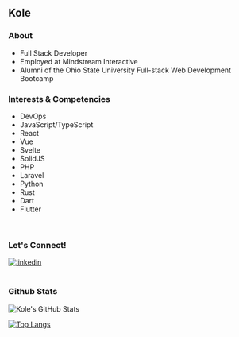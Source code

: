 ## Kole
### About
- Full Stack Developer  
- Employed at Mindstream Interactive
- Alumni of the Ohio State University Full-stack Web Development Bootcamp

### Interests & Competencies
- DevOps
- JavaScript/TypeScript
- React
- Vue
- Svelte
- SolidJS
- PHP
- Laravel
- Python
- Rust
- Dart
- Flutter

<br />

### Let's Connect!
<a href='https://www.linkedin.com/in/jkole822/'>
  <img alt='linkedin' src="https://img.shields.io/badge/LinkedIn-0077B5?style=for-the-badge&logo=linkedin&logoColor=white" />
</a>

<br />
<br />

### Github Stats

<img alt="Kole's GitHub Stats" src="https://github-readme-stats-black-nine-15.vercel.app/api?username=jkole822&show_icons=true&hide_border=true&hide=stars&theme=react" />

<br />

[![Top Langs](https://github-readme-stats.vercel.app/api/top-langs/?username=jkole822)](https://github.com/anuraghazra/github-readme-stats)





